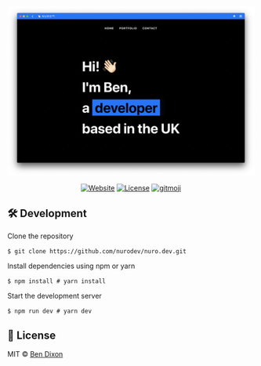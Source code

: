 <div align="center">

<a target="_blank" href="https://nuro.dev">
    <img alt='Website' src=".github/assets/screenshot.png" />
</a>

[![Website](https://img.shields.io/badge/%20%F0%9F%8F%A1%20website-0072ff.svg?longCache=true&style=for-the-badge)](https://nuro.dev) 
[![License](https://img.shields.io/badge/-mit-red.svg?longCache=true&style=for-the-badge)](http://www.gnu.org/licenses/) 
[![gitmoji](https://img.shields.io/badge/-%20%F0%9F%98%9C%20%F0%9F%98%8D-FFDD67.svg?longCache=true&style=for-the-badge)](https://gitmoji.carloscuesta.me/)

</div>

## 🛠 Development

Clone the repository
```shell
$ git clone https://github.com/nurodev/nuro.dev.git
```

Install dependencies using npm or yarn
```shell
$ npm install # yarn install 
```

Start the development server
```shell
$ npm run dev # yarn dev
```

## 📄 License

MIT © [Ben Dixon](https://github.com/nurodev/nuro.dev/blob/master/LICENSE)
